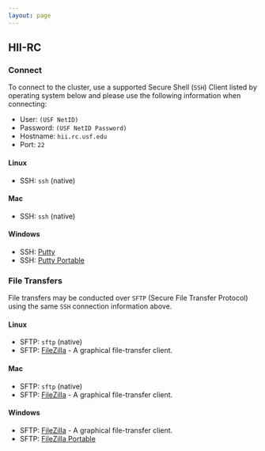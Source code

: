 ```yaml
---
layout: page
---
```


## HII-RC

### Connect

To connect to the cluster, use a supported Secure Shell (`SSH`) Client listed by operating system below
and please use the following information when connecting:

- User: `(USF NetID)`
- Password: `(USF NetID Password)`
- Hostname: `hii.rc.usf.edu`
- Port: `22`

#### Linux

- SSH: `ssh` (native)

#### Mac

- SSH: `ssh` (native)

#### Windows

- SSH: [Putty](http://www.chiark.greenend.org.uk/~sgtatham/putty/download.html)
- SSH: [Putty Portable](http://portableapps.com/apps/internet/putty_portable)

### File Transfers

File transfers may be conducted over `SFTP` (Secure File Transfer Protocol) using the same `SSH` connection information above.

#### Linux

- SFTP: `sftp` (native)
- SFTP: [FileZilla](https://filezilla-project.org/) - A graphical file-transfer client.

#### Mac

- SFTP: `sftp` (native)
- SFTP: [FileZilla](https://filezilla-project.org/) - A graphical file-transfer client.

#### Windows

- SFTP: [FileZilla](https://filezilla-project.org/) - A graphical file-transfer client.
- SFTP: [FileZilla Portable](http://portableapps.com/apps/internet/putty_portable)
